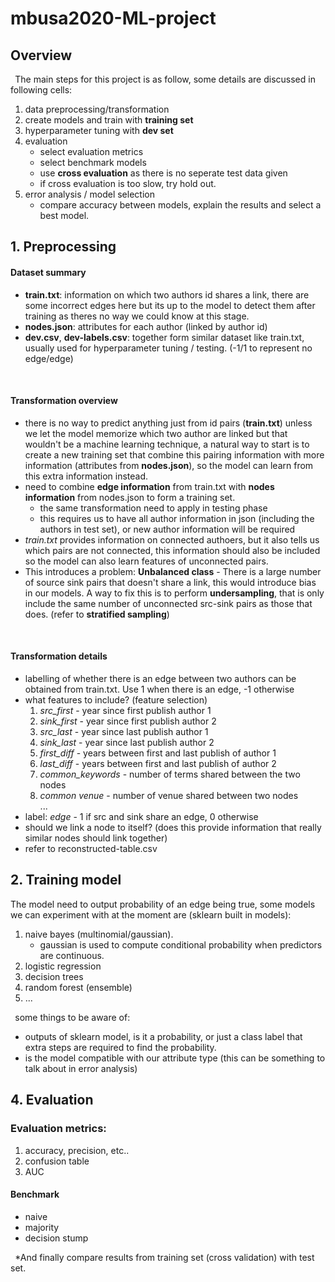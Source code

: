 # mbusa2020-ML-project

## Overview
<b>&nbsp;</b>
The main steps for this project is as follow, some details are discussed in following cells:
1. data preprocessing/transformation
2. create models and train with **training set**
3. hyperparameter tuning with **dev set**
4. evaluation
    - select evaluation metrics
    - select benchmark models
    - use **cross evaluation** as there is no seperate test data given
    - if cross evaluation is too slow, try hold out.
5. error analysis / model selection
    - compare accuracy between models, explain the results and select a best model.

## 1. Preprocessing
#### Dataset summary
* **train.txt**: information on which two authors id shares a link, there are some incorrect edges here but its up to the model to detect them after training as theres no way we could know at this stage.
* **nodes.json**: attributes for each author (linked by author id)
* **dev.csv**, **dev-labels.csv**: together form similar dataset like train.txt, usually used for hyperparameter tuning / testing. (-1/1 to represent no edge/edge)

<b>&nbsp;</b>
#### Transformation overview
* there is no way to predict anything just from id pairs (**train.txt**) unless we let the model memorize which two author are linked but that wouldn't be a machine learning technique, a natural way to start is to create a new training set that combine this pairing information with more information (attributes from **nodes.json**), so the model can learn from this extra information instead.
* need to combine **edge information** from train.txt with **nodes information** from nodes.json to form a training set. 
    * the same transformation need to apply in testing phase
    * this requires us to have all author information in json (including the authors in test set), or new author information will be required
* *train.txt* provides information on connected authoers, but it also tells us which pairs are not connected, this information should also be included so the model can also learn features of unconnected pairs.
* This introduces a problem: **Unbalanced class** - There is a large number of source sink pairs that doesn't share a link, this would introduce bias in our models. A way to fix this is to perform **undersampling**, that is only include the same number of unconnected src-sink pairs as those that does. (refer to **stratified sampling**)

   
<b>&nbsp;</b>

#### Transformation details
* labelling of whether there is an edge between two authors can be obtained from train.txt. Use 1 when there is an edge, -1 otherwise
* what features to include? (feature selection)
    1. *src_first* - year since first publish author 1
    2. *sink_first* - year since first publish author 2
    3. *src_last* - year since last publish author 1 
    4. *sink_last* - year since last publish author 2 
    5. *first_diff* - years between first and last publish of author 1
    6. *last_diff* - years between first and last publish of author 2
    7. *common_keywords* - number of terms shared between the two nodes 
    8. *common venue* - number of venue shared between two nodes    
    ...
* label: *edge* - 1 if src and sink share an edge, 0 otherwise
* should we link a node to itself? (does this provide information that really similar nodes should link together)
* refer to reconstructed-table.csv



## 2. Training model
The model need to output probability of an edge being true, some models we can experiment with at the moment are (sklearn built in models):
1. naive bayes (multinomial/gaussian). 
    - gaussian is used to compute conditional probability when predictors are continuous.
2. logistic regression
3. decision trees
4. random forest (ensemble)
5. ...

<b>&nbsp;</b>
some things to be aware of:
- outputs of sklearn model, is it a probability, or just a class label that extra steps are required to find the probability.
- is the model compatible with our attribute type (this can be something to talk about in error analysis)

## 4. Evaluation

### Evaluation metrics:
1. accuracy, precision, etc..
2. confusion table
3. AUC

#### Benchmark
- naive
- majority
- decision stump

<b>&nbsp;</b>
*And finally compare results from training set (cross validation) with test set.
